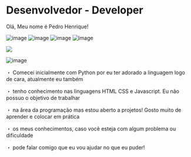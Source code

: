 <h1>Desenvolvedor - Developer</h1>

<p>Olá, Meu nome é Pedro Henrique! </p>
 
![image](https://user-images.githubusercontent.com/88590972/132093288-0c83e39f-83e3-4490-819a-867c777a06b5.png)
![image](https://user-images.githubusercontent.com/88590972/132093303-90c29946-711d-420c-9e05-c450a066cf4c.png)
![image](https://user-images.githubusercontent.com/88590972/132093301-79012aae-3ebd-4097-a078-e4559b14a1d3.png)
![image](https://img.shields.io/badge/Python-14354C?style=for-the-badge&logo=python&logoColor=white)

<img src="https://images.unsplash.com/photo-1534972195531-d756b9bfa9f2?ixid=MnwxMjA3fDB8MHxwaG90by1wYWdlfHx8fGVufDB8fHx8&ixlib=rb-1.2.1&auto=format&fit=crop&w=750&q=80">

![image](https://img.shields.io/badge/GitHub-100000?style=for-the-badge&logo=github&logoColor=white)

<p>・ Comecei inicialmente com Python por eu ter adorado a linguagem logo de cara, atualmente eu também</p> 
<p>・ tenho conhecimento nas linguagens HTML CSS e Javascript. Eu não possuo o objetivo de trabalhar</p> 
<p>・ na ârea da programação mas estou aberto a projetos!  Gosto muito de aprender e colocar em prática</p>
<p>・ os meus conhecimentos, caso você esteja com algum problema ou dificuldade</p>
<p>・ pode falar comigo que eu vou ajudar no que eu puder!</p>

